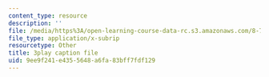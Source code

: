 ```yaml
---
content_type: resource
description: ''
file: /media/https%3A/open-learning-course-data-rc.s3.amazonaws.com/8-701-introduction-to-nuclear-and-particle-physics-fall-2020/9ee9f241e4355648a6fa83bff7fdf129_BCQ9h1PxW08.vtt
file_type: application/x-subrip
resourcetype: Other
title: 3play caption file
uid: 9ee9f241-e435-5648-a6fa-83bff7fdf129
---
```

